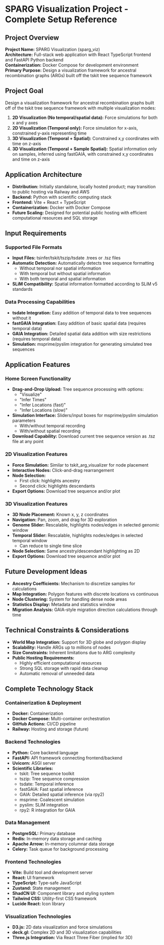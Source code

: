 # SPARG Visualization Project - Complete Setup Reference

## Project Overview
**Project Name:** SPARG Visualization (sparg_viz)  
**Architecture:** Full-stack web application with React TypeScript frontend and FastAPI Python backend  
**Containerization:** Docker Compose for development environment  
**Primary Purpose:** Design a visualization framework for ancestral recombination graphs (ARGs) built off the tskit tree sequence framework

## Project Goal
Design a visualization framework for ancestral recombination graphs built off of the tskit tree sequence framework with multiple visualization modes:

1. **2D Visualization (No temporal/spatial data):** Force simulations for both x and y axes
2. **2D Visualization (Temporal only):** Force simulation for x-axis, constrained y-axis representing time
3. **3D Visualization (Temporal + Spatial):** Constrained x,y coordinates with time on z-axis
4. **3D Visualization (Temporal + Sample Spatial):** Spatial information only on samples, inferred using fastGAIA, with constrained x,y coordinates and time on z-axis

## Application Architecture
- **Distribution:** Initially standalone, locally hosted product; may transition to public hosting via Railway and AWS
- **Backend:** Python with scientific computing stack
- **Frontend:** Vite + React + TypeScript
- **Containerization:** Docker with Docker Compose
- **Future Scaling:** Designed for potential public hosting with efficient computational resources and SQL storage

## Input Requirements

### Supported File Formats
- **Input Files:** tsinfer/tskit/tszip/tsdate .trees or .tsz files
- **Automatic Detection:** Automatically detects tree sequence formatting
  - Without temporal nor spatial information
  - With temporal but without spatial information  
  - With both temporal and spatial information
- **SLiM Compatibility:** Spatial information formatted according to SLiM v5 standards

### Data Processing Capabilities
- **tsdate Integration:** Easy addition of temporal data to tree sequences without it
- **fastGAIA Integration:** Easy addition of basic spatial data (requires temporal data)
- **GAIA Integration:** Detailed spatial data addition with size restrictions (requires temporal data)
- **Simulation:** msprime/pyslim integration for generating simulated tree sequences

## Application Features

### Home Screen Functionality
- **Drag-and-Drop Upload:** Tree sequence processing with options:
  - "Visualize"
  - "Infer Times" 
  - "Infer Locations (fast)"
  - "Infer Locations (slow)"
- **Simulation Interface:** Sliders/input boxes for msprime/pyslim simulation parameters
  - With/without temporal recording
  - With/without spatial recording
- **Download Capability:** Download current tree sequence version as .tsz file at any point

### 2D Visualization Features
- **Force Simulation:** Similar to tskit_arg_visualizer for node placement
- **Interactive Nodes:** Click-and-drag rearrangement
- **Node Selection:** 
  - First click: highlights ancestry
  - Second click: highlights descendants
- **Export Options:** Download tree sequence and/or plot

### 3D Visualization Features
- **3D Node Placement:** Known x, y, z coordinates
- **Navigation:** Pan, zoom, and drag for 3D exploration
- **Genome Slider:** Rescalable, highlights nodes/edges in selected genomic window
- **Temporal Slider:** Rescalable, highlights nodes/edges in selected temporal window
  - Can reduce to single time slice
- **Node Selection:** Same ancestry/descendant highlighting as 2D
- **Export Options:** Download tree sequence and/or plot

## Future Development Ideas
- **Ancestry Coefficients:** Mechanism to discretize samples for calculations
- **Map Integration:** Polygon features with discrete locations vs continuous
- **Node Clustering:** System for handling dense node areas
- **Statistics Display:** Metadata and statistics window
- **Migration Analysis:** GAIA-style migration direction calculations through time

## Technical Constraints & Considerations
- **World Map Integration:** Support for 3D globe and polygon display
- **Scalability:** Handle ARGs up to millions of nodes
- **Size Constraints:** Inherent limitations due to ARG complexity
- **Public Hosting Requirements:** 
  - Highly efficient computational resources
  - Strong SQL storage with rapid data cleanup
  - Automatic removal of unneeded data

## Complete Technology Stack

### Containerization & Deployment
- **Docker:** Containerization
- **Docker Compose:** Multi-container orchestration
- **GitHub Actions:** CI/CD pipeline
- **Railway:** Hosting and storage (future)

### Backend Technologies
- **Python:** Core backend language
- **FastAPI:** API framework connecting frontend/backend
- **Uvicorn:** ASGI server
- **Scientific Libraries:**
  - tskit: Tree sequence toolkit
  - tszip: Tree sequence compression
  - tsdate: Temporal inference
  - fastGAIA: Fast spatial inference
  - GAIA: Detailed spatial inference (via rpy2)
  - msprime: Coalescent simulation
  - pyslim: SLiM integration
  - rpy2: R integration for GAIA

### Data Management
- **PostgreSQL:** Primary database
- **Redis:** In-memory data storage and caching
- **Apache Arrow:** In-memory columnar data storage
- **Celery:** Task queue for background processing

### Frontend Technologies
- **Vite:** Build tool and development server
- **React:** UI framework
- **TypeScript:** Type-safe JavaScript
- **Zustand:** State management
- **ShadCN UI:** Component library and styling system
- **Tailwind CSS:** Utility-first CSS framework
- **Lucide React:** Icon library

### Visualization Technologies
- **D3.js:** 2D data visualization and force simulations
- **deck.gl:** Complex 2D and 3D visualization capabilities
- **Three.js Integration:** Via React Three Fiber (implied for 3D)